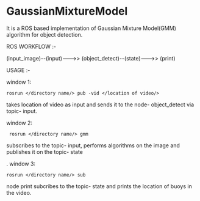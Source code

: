 # GaussianMixtureModel

It is a ROS based implementation of Gaussian Mixture Model(GMM) algorithm for object detection.

ROS WORKFLOW  :-

(input_image)--(input)--->>  (object_detect)--(state)--->> (print)

USAGE  :-

window 1:     

    rosrun </directory name/> pub -vid </location of video/> 
   takes location of video as input and sends it to the node- object_detect via topic- input.
  
    
window 2:      
               
     rosrun </directory name/> gmm
   subscribes to the topic- input, performs algorithms on the image and publishes it on the topic- state
  
  .
window 3:      
        
    rosrun </directory name/> sub
   node print subcribes to the topic- state and prints the location of buoys in the video.
